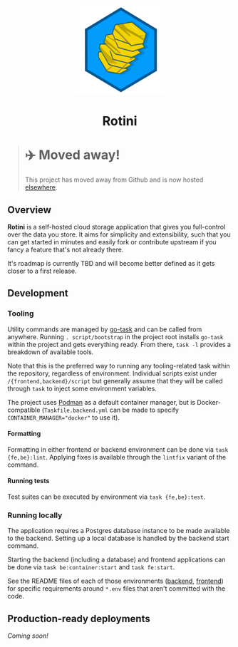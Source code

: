 <p align="center">
    <img src="./assets/rotini-logo.png">
</p>
<h1 align="center">Rotini</h1>

> # ✈️ Moved away!
>
> This project has moved away from Github and is now hosted [elsewhere](https://forge.karnov.club/marc/rotini).

## Overview

**Rotini** is a self-hosted cloud storage application that gives you full-control over the data you store. It aims
for simplicity and extensibility, such that you can get started in minutes and easily fork or contribute upstream if you
fancy a feature that's not already there.

It's roadmap is currently TBD and will become better defined as it gets closer to a first release.

## Development

### Tooling

Utility commands are managed by [go-task](https://github.com/go-task/task) and can be called from anywhere. Running `.
script/bootstrap` in the project root installs `go-task` within the project and gets everything ready. From there, `task -l` provides a
breakdown of available tools.

Note that this is the preferred way to running any tooling-related task within the repository, regardless of
environment. Individual scripts exist under `/{frontend,backend}/script` but generally assume that they will be called
through `task` to inject some environment variables.

The project uses [Podman](https://podman.io/) as a default container manager, but is Docker-compatible
(`Taskfile.backend.yml` can be made to specify `CONTAINER_MANAGER="docker"` to use it).

#### Formatting

Formatting in either frontend or backend environment can be done via `task {fe,be}:lint`. Applying fixes is available
through the `lintfix` variant of the command.

#### Running tests

Test suites can be executed by environment via `task {fe,be}:test`.

### Running locally

The application requires a Postgres database instance to be made available to the backend. Setting up a local database
is handled by the backend start command.

Starting the backend (including a database) and frontend applications can be done via `task be:container:start` and `task fe:start`.

See the README files of each of those environments ([backend](./backend/README.md), [frontend](./frontend/README.md)) for specific requirements around `*.env` files that aren't committed with the code.

## Production-ready deployments

_Coming soon!_
